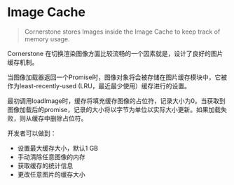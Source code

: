 # Image Cache

> Cornerstone stores Images inside the Image Cache to keep track of memory usage.

Cornerstone 在切换渲染图像方面比较流畅的一个因素就是，设计了良好的图片缓存机制。

当图像加载器返回一个Promise时，图像对象将会被存储在图片缓存模块中，它被作为least-recently-used (LRU，最近最少使用）缓存进行的设置。

最初调用loadImage时，缓存将填充缓存图像的占位符，记录大小为0。当获取到图像加载后的promise，记录的大小将以字节为单位以实际大小更新。如果加载失败，则从缓存中删除占位符。

开发者可以做到：

* 设置最大缓存大小，默认1 GB
* 手动清除任意图像的内存
* 获取缓存的统计信息
* 更改任意图片的缓存大小

